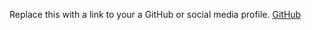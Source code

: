Replace this with a link to your a GitHub or social media profile.
[GitHub](http://aparnaa8/markdown-portfolio.com)
